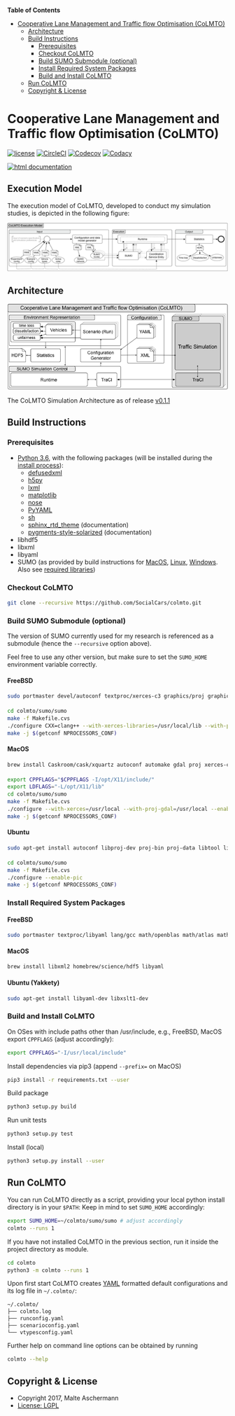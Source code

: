 <!-- START doctoc generated TOC please keep comment here to allow auto update -->
<!-- DON'T EDIT THIS SECTION, INSTEAD RE-RUN doctoc TO UPDATE -->
**Table of Contents**

- [Cooperative Lane Management and Traffic flow Optimisation (CoLMTO)](#cooperative-lane-management-and-traffic-flow-optimisation-colmto)
  - [Architecture](#architecture)
  - [Build Instructions](#build-instructions)
    - [Prerequisites](#prerequisites)
    - [Checkout CoLMTO](#checkout-colmto)
    - [Build SUMO Submodule (optional)](#build-sumo-submodule-optional)
    - [Install Required System Packages](#install-required-system-packages)
    - [Build and Install CoLMTO](#build-and-install-colmto)
  - [Run CoLMTO](#run-colmto)
  - [Copyright & License](#copyright--license)

<!-- END doctoc generated TOC please keep comment here to allow auto update -->

# Cooperative Lane Management and Traffic flow Optimisation (CoLMTO)

[![license](https://img.shields.io/github/license/SocialCars/colmto.svg)](https://github.com/SocialCars/colmto/blob/master/license.md)
[![CircleCI](https://img.shields.io/circleci/project/github/SocialCars/colmto.svg)](https://circleci.com/gh/SocialCars/colmto)
[![Codecov](https://img.shields.io/codecov/c/github/SocialCars/colmto.svg)](https://codecov.io/gh/SocialCars/colmto)
[![Codacy](https://img.shields.io/codacy/7219fdeb9df44627bf66e4966e02dafd.svg)](https://www.codacy.com/app/masc/socialcars_colmto)

[![html documentation](https://img.shields.io/badge/documentation-HTML-blue.svg)](http://socialcars.github.io/colmto/docs/sources/index.html)

## Execution Model

The execution model of CoLMTO, developed to conduct my simulation studies, is depicted in the following figure:

![CoLMTO Execution Model](executionmodel.png)

## Architecture

![CoLMTO Architecture](architecture.png)

The CoLMTO Simulation Architecture as of release [v0.1.1](https://github.com/SocialCars/colmto/releases/tag/v0.1.1)

## Build Instructions

### Prerequisites

* [Python 3.6](https://python.org), with the following packages (will be installed during the [install process](#build-and-install-colmto)):
  * [defusedxml](https://pypi.python.org/pypi/defusedxml)
  * [h5py](https://pypi.python.org/pypi/h5py)
  * [lxml](https://pypi.python.org/pypi/lxml)
  * [matplotlib](https://pypi.python.org/pypi/matplotlib)
  * [nose](https://pypi.python.org/pypi/nose)
  * [PyYAML](https://pypi.python.org/pypi/PyYAML)
  * [sh](https://pypi.python.org/pypi/sh)
  * [sphinx_rtd_theme](https://github.com/rtfd/sphinx_rtd_theme.git) (documentation)
  * [pygments-style-solarized](https://pypi.python.org/pypi/pygments-style-solarized) (documentation)
* libhdf5
* libxml
* libyaml
* SUMO (as provided by build instructions for [MacOS](http://sumo.dlr.de/wiki/Installing/MacOS_Build_w_Homebrew), [Linux](http://sumo.dlr.de/wiki/Installing/Linux_Build), [Windows](http://sumo.dlr.de/wiki/Installing/Windows_Build). Also see [required libraries](http://sumo.dlr.de/wiki/Installing/Linux_Build_Libraries))

### Checkout CoLMTO

```sh
git clone --recursive https://github.com/SocialCars/colmto.git
```

### Build SUMO Submodule (optional)

The version of SUMO currently used for my research is referenced as a submodule (hence the `--recursive` option above).

Feel free to use any other version, but make sure to set the `SUMO_HOME` environment variable correctly.

#### FreeBSD

```sh
sudo portmaster devel/autoconf textproc/xerces-c3 graphics/proj graphics/gdal x11-toolkits/fox16

cd colmto/sumo/sumo
make -f Makefile.cvs
./configure CXX=clang++ --with-xerces-libraries=/usr/local/lib --with-proj-libraries=/usr/local/lib --with-proj-includes=/usr/local/include --with-fox-config=/usr/local/bin/fox-config --enable-pic
make -j $(getconf NPROCESSORS_CONF)
```

#### MacOS

```sh
brew install Caskroom/cask/xquartz autoconf automake gdal proj xerces-c fox

export CPPFLAGS="$CPPFLAGS -I/opt/X11/include/"
export LDFLAGS="-L/opt/X11/lib"
cd colmto/sumo/sumo
make -f Makefile.cvs
./configure --with-xerces=/usr/local --with-proj-gdal=/usr/local --enable-pic
make -j $(getconf NPROCESSORS_CONF)
```

#### Ubuntu

```sh
sudo apt-get install autoconf libproj-dev proj-bin proj-data libtool libgdal-dev libxerces-c-dev libfox-1.6-0 libfox-1.6-dev

cd colmto/sumo/sumo
make -f Makefile.cvs
./configure --enable-pic
make -j $(getconf NPROCESSORS_CONF)
```

### Install Required System Packages

#### FreeBSD

```sh
sudo portmaster textproc/libyaml lang/gcc math/openblas math/atlas math/lapack science/hdf5 print/freetype2
```

#### MacOS

```sh
brew install libxml2 homebrew/science/hdf5 libyaml
```

#### Ubuntu (Yakkety)

```sh
sudo apt-get install libyaml-dev libxslt1-dev
```

### Build and Install CoLMTO

On OSes with include paths other than /usr/include,
e.g., FreeBSD, MacOS export `CPPFLAGS` (adjust accordingly):
```sh
export CPPFLAGS="-I/usr/local/include"
```

Install dependencies via pip3 (append `--prefix=` on MacOS)
```sh
pip3 install -r requirements.txt --user
```

Build package
```sh
python3 setup.py build
```

Run unit tests
```sh
python3 setup.py test
```

Install (local)
```sh
python3 setup.py install --user
```

## Run CoLMTO

You can run CoLMTO directly as a script, providing your local python install directory is in your `$PATH`:
Keep in mind to set `SUMO_HOME` accordingly:

```sh
export SUMO_HOME=~/colmto/sumo/sumo # adjust accordingly
colmto --runs 1
```

If you have not installed CoLMTO in the previous section, run it inside the project directory as module.
```sh
cd colmto
python3 -m colmto --runs 1
```

Upon first start CoLMTO creates [YAML](https://en.wikipedia.org/wiki/YAML) formatted default configurations and its log file in `~/.colmto/`:

```
~/.colmto/
├── colmto.log
├── runconfig.yaml
├── scenarioconfig.yaml
└── vtypesconfig.yaml
```

Further help on command line options can be obtained by running

```sh
colmto --help
```

## Copyright & License

  * Copyright 2017, Malte Aschermann
  * [License: LGPL](http://socialcars.github.io/colmto/LICENSE.md)

